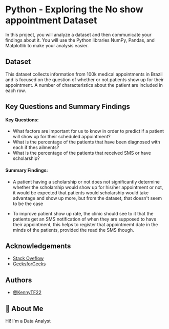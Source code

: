 
# Python - Exploring the No show appointment Dataset

In this project, you will analyze a dataset and then communicate your findings about it. You will use the Python libraries NumPy, Pandas, and Matplotlib to make your analysis easier.


## Dataset

This dataset collects information
from 100k medical appointments in
Brazil and is focused on the question
of whether or not patients show up
for their appointment. A number of
characteristics about the patient are
included in each row.
## Key Questions and Summary Findings

#### Key Questions:
     
- What factors are important for us to know in order to predict if a patient will show up for their scheduled appointment?
- What is the percentage of the patients that have been diagnosed with each if thes ailments?
- What is the percentage of the patients that received SMS or have scholarship?


#### Summary Findings:

- A patient having a scholarship or not does not significantly determine whether the scholarship would show up for his/her appointment or not, it would be expected that patients would scholarship would take advantage and show up more, but from the dataset, that doesn't seem to be the case

- To improve patient show up rate, the clinic should see to it that the patients get an SMS notification of when they are supposed to have their appointment, this helps to register that appointmemt date in the minds of the patients, provided the read the SMS though.

## Acknowledgements

 - [Stack Oveflow](https://stackoveflow.com)
 - [GeeksforGeeks](tttps://geeksforgeeks.org)
 


## Authors

- [@KennyTF22](https://www.github.com/KennyTF22)


## 🚀 About Me
Hi! I'm a Data Analyst


